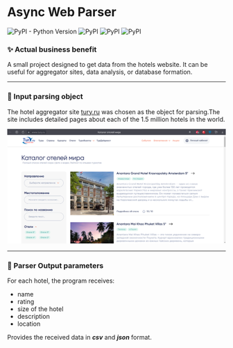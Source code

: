 # Async Web Parser

![PyPI - Python Version](https://img.shields.io/pypi/pyversions/beautifulsoup4)
![PyPI](https://img.shields.io/pypi/v/beautifulsoup4?label=beautifulsoup4&color=purple)
![PyPI](https://img.shields.io/pypi/v/aiohttp?label=aiohttp&color=yellow)
![PyPI](https://img.shields.io/pypi/v/asyncio?label=asyncio&color=green)

### :sparkles: Actual business benefit

A small project designed to get data from the hotels website. It can be useful for aggregator sites, data analysis, or database formation.

___

### :hotel: Input parsing object

The hotel aggregator site [tury.ru](https://www.tury.ru/hotel/) was chosen as the object for parsing.The site includes detailed pages about each of the 1.5 million hotels in the world.

![Site page](https://github.com/ShatAlex/AsyncWebParser/blob/master/ReadMeImages/site_page.png)

___

### :pencil: Parser Output parameters

For each hotel, the program receives:
+ name
+ rating
+ size of the hotel
+ description
+ location

Provides the received data in **_csv_** and **_json_** format.
